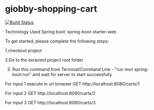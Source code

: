 # giobby-shopping-cart
[![Build Status](https://travis-ci.com/biagiof81/giobby-shopping-cart.svg?branch=main)](https://travis-ci.com/biagiof81/giobby-shopping-cart)

Technology Used
Spring boot: spring-boot-starter-web


To get started, please complete the following steps:

1.checkout project

2.Go to the exracted project root folder

3. Run this command from Terminal/Command Line - "run mvn spring-boot:run" and wait for server to start successfully

For input 1 execute in url browser
GET http://localhost:8080/carts/1

For input 2
GET http://localhost:8080/carts/2

For input 3
GET http://localhost:8080/carts/3
